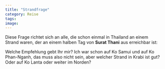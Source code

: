 ```yaml
---
title: "Strandfrage"
category: Reise
tags: 
image: 
---
```


Diese Frage richtet sich an alle, die schon einmal in Thailand an einem Strand waren, der an einem halben Tag von **Surat Thani** aus erreichbar ist:

Welche Empfehlung gebt Ihr mir? Ich war schon auf Ko Samui und auf Ko Phan-Nganh, das muss also nicht sein, aber welcher Strand in Krabi ist gut? Oder auf Ko Lanta oder weiter im Norden?

